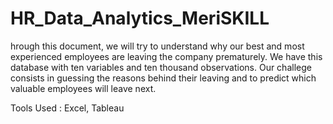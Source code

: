 # HR_Data_Analytics_MeriSKILL
hrough this document, we will try to understand why our best and most experienced employees are leaving the company prematurely. 
We have this database with ten variables and ten thousand observations. 
Our challege consists in guessing the reasons behind their leaving and to predict which valuable employees will leave next.

Tools Used : Excel, Tableau
